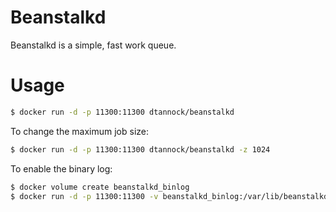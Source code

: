 # Beanstalkd
Beanstalkd is a simple, fast work queue.
# Usage
```sh
$ docker run -d -p 11300:11300 dtannock/beanstalkd
```
To change the maximum job size:
```sh
$ docker run -d -p 11300:11300 dtannock/beanstalkd -z 1024
```
To enable the binary log:
```sh
$ docker volume create beanstalkd_binlog
$ docker run -d -p 11300:11300 -v beanstalkd_binlog:/var/lib/beanstalkd dtannock/beanstalkd -b /var/lib/beanstalkd
```
